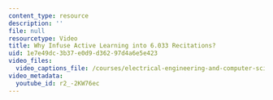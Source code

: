 ```yaml
---
content_type: resource
description: ''
file: null
resourcetype: Video
title: Why Infuse Active Learning into 6.033 Recitations?
uid: 1e7e49dc-3b37-e0d9-d362-97d4a6e5e423
video_files:
  video_captions_file: /courses/electrical-engineering-and-computer-science/6-033-computer-system-engineering-spring-2018/instructor-insights/why_infusing-active-learning-into-6.033-recitations/r2_-2KW76ec.vtt
video_metadata:
  youtube_id: r2_-2KW76ec
---
```

